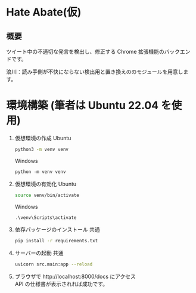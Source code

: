 # Hate Abate(仮)

## 概要

ツイート中の不適切な発言を検出し、修正する Chrome 拡張機能のバックエンドです。

浪川：読み手側が不快にならない検出用と置き換えののモジュールを用意します。

# 環境構築 (筆者は Ubuntu 22.04 を使用)

1. 仮想環境の作成
   Ubuntu
   ```bash
   python3 -m venv venv
   ```
   Windows
   ```powershell
   python -m venv venv
   ```
2. 仮想環境の有効化
   Ubuntu
   ```bash
   source venv/bin/activate
   ```
   Windows
   ```powershell
   .\venv\Scripts\activate
   ```
3. 依存パッケージのインストール
   共通
   ```bash
   pip install -r requirements.txt
   ```
4. サーバーの起動
   共通
   ```bash
   uvicorn src.main:app --reload
   ```
5. ブラウザで http://localhost:8000/docs にアクセス
   <br>
   API の仕様書が表示されれば成功です。
